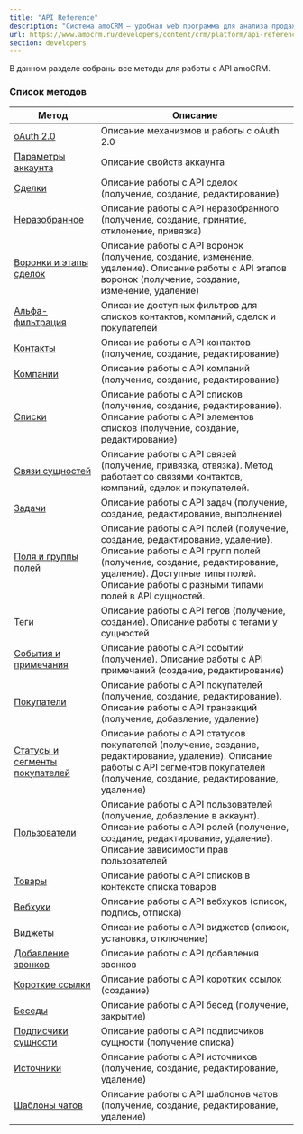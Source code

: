 ```yaml
---
title: "API Reference"
description: "Система amoCRM – удобная web программа для анализа продаж, доступная в режиме online из любой точки мира! Подробности узнавайте по указанным на сайте телефонам в Москве."
url: https://www.amocrm.ru/developers/content/crm/platform/api-reference
section: developers
---
```


В данном разделе собраны все методы для работы с API amoCRM.

### Список методов

| Метод | Описание |
| --- | --- |
| [oAuth 2.0](/developers/content/oauth/oauth) | Описание механизмов и работы с oAuth 2.0 |
| [Параметры аккаунта](/developers/content/crm_platform/account-info) | Описание свойств аккаунта |
| [Сделки](/developers/content/crm_platform/leads-api) | Описание работы с API сделок (получение, создание, редактирование) |
| [Неразобранное](/developers/content/crm_platform/unsorted-api) | Описание работы с API неразобранного (получение, создание, принятие, отклонение, привязка) |
| [Воронки и этапы сделок](/developers/content/crm_platform/leads_pipelines) | Описание работы с API воронок (получение, создание, изменение, удаление).  Описание работы с API этапов воронок (получение, создание, изменение, удаление) |
| [Альфа-фильтрация](/developers/content/crm_platform/filters-api) | Описание доступных фильтров для списков контактов, компаний, сделок и покупателей |
| [Контакты](/developers/content/crm_platform/contacts-api) | Описание работы с API контактов (получение, создание, редактирование) |
| [Компании](/developers/content/crm_platform/companies-api) | Описание работы с API компаний (получение, создание, редактирование) |
| [Списки](/developers/content/crm_platform/catalogs-api) | Описание работы с API списков (получение, создание, редактирование).   Описание работы с API элементов списков (получение, создание, редактирование) |
| [Связи сущностей](/developers/content/crm_platform/entity-links-api) | Описание работы с API связей (получение, привязка, отвязка). Метод работает со связями контактов, компаний, сделок и покупателей. |
| [Задачи](/developers/content/crm_platform/tasks-api) | Описание работы с API задач (получение, создание, редактирование, выполнение) |
| [Поля и группы полей](/developers/content/crm_platform/custom-fields) | Описание работы с API полей (получение, создание, редактирование, удаление).  Описание работы с API групп полей (получение, создание, редактирование, удаление).  Доступные типы полей.  Описание работы с разными типами полей в API сущностей. |
| [Теги](/developers/content/crm_platform/tags-api) | Описание работы с API тегов (получение, создание).   Описание работы с тегами у сущностей |
| [События и примечания](/developers/content/crm_platform/events-and-notes) | Описание работы с API событий (получение).  Описание работы с API примечаний (создание, редактирование) |
| [Покупатели](/developers/content/crm_platform/customers-api) | Описание работы с API покупателей (получение, создание, редактирование).  Описание работы с API транзакций (получение, добавление, удаление) |
| [Статусы и сегменты покупателей](/developers/content/crm_platform/customers-statuses-api) | Описание работы с API статусов покупателей (получение, создание, редактирование, удаление).   Описание работы с API сегментов покупателей (получение, создание, редактирование, удаление) |
| [Пользователи](/developers/content/crm_platform/users-api) | Описание работы с API пользователей (получение, добавление в аккаунт).   Описание работы с API ролей (получение, создание, редактирование, удаление).  Описание зависимости прав пользователей |
| [Товары](/developers/content/crm_platform/products-api) | Описание работы с API списков в контексте списка товаров |
| [Вебхуки](/developers/content/crm_platform/webhooks-api) | Описание работы с API вебхуков (список, подпись, отписка) |
| [Виджеты](/developers/content/crm_platform/widgets-api) | Описание работы с API виджетов (список, установка, отключение) |
| [Добавление звонков](/developers/content/crm_platform/calls-api) | Описание работы с API добавления звонков |
| [Короткие ссылки](/developers/content/crm_platform/short_links) | Описание работы с API коротких ссылок (создание) |
| [Беседы](/developers/content/crm_platform/talks-api) | Описание работы с API бесед (получение, закрытие) |
| [Подписчики сущности](/developers/content/crm_platform/subscriptions-api) | Описание работы с API подписчиков сущности (получение списка) |
| [Источники](/developers/content/crm_platform/sources-api) | Описание работы с API источников (получение, создание, редактирование, удаление) |
| [Шаблоны чатов](/developers/content/crm_platform/chat-templates-api) | Описание работы с API шаблонов чатов (получение, создание, редактирование, удаление) |